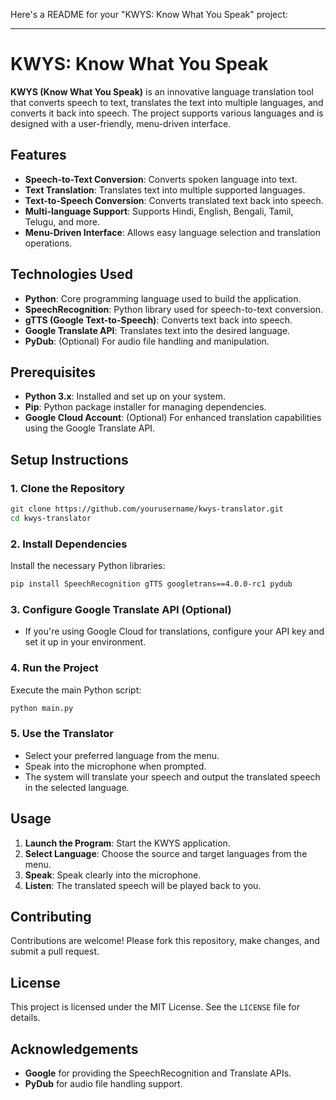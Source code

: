 Here's a README for your "KWYS: Know What You Speak" project:

---

# KWYS: Know What You Speak

**KWYS (Know What You Speak)** is an innovative language translation tool that converts speech to text, translates the text into multiple languages, and converts it back into speech. The project supports various languages and is designed with a user-friendly, menu-driven interface.

## Features
- **Speech-to-Text Conversion**: Converts spoken language into text.
- **Text Translation**: Translates text into multiple supported languages.
- **Text-to-Speech Conversion**: Converts translated text back into speech.
- **Multi-language Support**: Supports Hindi, English, Bengali, Tamil, Telugu, and more.
- **Menu-Driven Interface**: Allows easy language selection and translation operations.

## Technologies Used
- **Python**: Core programming language used to build the application.
- **SpeechRecognition**: Python library used for speech-to-text conversion.
- **gTTS (Google Text-to-Speech)**: Converts text back into speech.
- **Google Translate API**: Translates text into the desired language.
- **PyDub**: (Optional) For audio file handling and manipulation.

## Prerequisites
- **Python 3.x**: Installed and set up on your system.
- **Pip**: Python package installer for managing dependencies.
- **Google Cloud Account**: (Optional) For enhanced translation capabilities using the Google Translate API.

## Setup Instructions

### 1. Clone the Repository
```bash
git clone https://github.com/yourusername/kwys-translator.git
cd kwys-translator
```

### 2. Install Dependencies
Install the necessary Python libraries:
```bash
pip install SpeechRecognition gTTS googletrans==4.0.0-rc1 pydub
```

### 3. Configure Google Translate API (Optional)
- If you're using Google Cloud for translations, configure your API key and set it up in your environment.

### 4. Run the Project
Execute the main Python script:
```bash
python main.py
```

### 5. Use the Translator
- Select your preferred language from the menu.
- Speak into the microphone when prompted.
- The system will translate your speech and output the translated speech in the selected language.

## Usage

1. **Launch the Program**: Start the KWYS application.
2. **Select Language**: Choose the source and target languages from the menu.
3. **Speak**: Speak clearly into the microphone.
4. **Listen**: The translated speech will be played back to you.

## Contributing
Contributions are welcome! Please fork this repository, make changes, and submit a pull request.

## License
This project is licensed under the MIT License. See the `LICENSE` file for details.

## Acknowledgements
- **Google** for providing the SpeechRecognition and Translate APIs.
- **PyDub** for audio file handling support.
